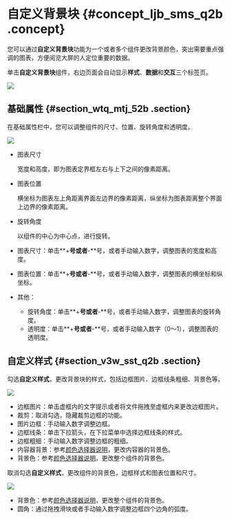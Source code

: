 # 自定义背景块 {#concept_ljb_sms_q2b .concept}

您可以通过**自定义背景块**功能为一个或者多个组件更改背景颜色，突出需要重点强调的图表，方便阅览大屏的人定位重要的数据。

单击**自定义背景块**组件，右边页面会自动显示**样式**、**数据**和**交互**三个标签页。

![](http://static-aliyun-doc.oss-cn-hangzhou.aliyuncs.com/assets/img/16989/15343041598314_zh-CN.png)

## 基础属性 {#section_wtq_mtj_52b .section}

在基础属性栏中，您可以调整组件的尺寸、位置、旋转角度和透明度。

![](http://static-aliyun-doc.oss-cn-hangzhou.aliyuncs.com/assets/img/17491/15343041599287_zh-CN.png)

-   图表尺寸

    宽度和高度，即为图表定界框左右与上下之间的像素距离。

-   图表位置

    横坐标为图表左上角距离界面左边界的像素距离，纵坐标为图表距离整个界面上边界的像素距离。

-   旋转角度

    以组件的中心为中心点，进行旋转。


-   图表尺寸：单击**+**号或者**-**号，或者手动输入数字，调整图表的宽度和高度。
-   图表位置：单击**+**号或者**-**号，或者手动输入数字，调整图表的横坐标和纵坐标。
-   其他：
    -   旋转角度：单击**+**号或者**-**号，或者手动输入数字，调整图表的旋转角度。
    -   透明度：单击**+**号或者**-**号，或者手动输入数字（0～1），调整图表的透明度。

## 自定义样式 {#section_v3w_sst_q2b .section}

勾选**自定义样式**，更改背景块的样式，包括边框图片、边框线条粗细、背景色等。

![](http://static-aliyun-doc.oss-cn-hangzhou.aliyuncs.com/assets/img/16989/15343041598315_zh-CN.png)

-   边框图片：单击虚框内的文字提示或者将文件拖拽至虚框内来更改边框图片。
-   裁剪：取消勾选，隐藏裁剪边框的功能。
-   图片边框：手动输入数字调整边框。
-   边框线条：单击下拉箭头，在下拉菜单中选择边框线条的样式。
-   边框粗细：手动输入数字调整边框的粗细。
-   内容器背景：参考[颜色选择器说明](cn.zh-CN/用户指南/管理组件/设置组件样式/配置项说明.md#section_kdw_vj4_t2b)，更改内容器的背景色。
-   背景色：参考[颜色选择器说明](cn.zh-CN/用户指南/管理组件/设置组件样式/配置项说明.md#section_kdw_vj4_t2b)，更改整个组件的背景色。

取消勾选**自定义样式**，更改组件的背景色，边框样式和图表位置和尺寸。

![](http://static-aliyun-doc.oss-cn-hangzhou.aliyuncs.com/assets/img/16989/15343041598316_zh-CN.png)

-   背景色：参考[颜色选择器说明](cn.zh-CN/用户指南/管理组件/设置组件样式/配置项说明.md#section_kdw_vj4_t2b)，更改整个组件的背景色。
-   圆角：通过拖拽滑块或者手动输入数字调整边框四个边角的弧度。

